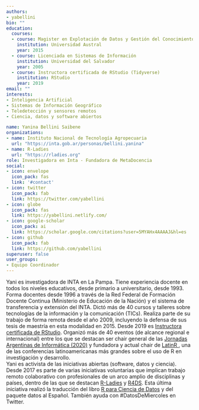 ```yaml
---
authors:
- yabellini
bio: ""
education:
  courses:
  - course: Magister en Explotación de Datos y Gestión del Conocimiento
    institution: Universidad Austral
    year: 2015
  - course: Licenciada en Sistemas de Información
    institution: Universidad del Salvador
    year: 2005
  - course: Instructora certificada de RStudio (Tidyverse)
    institution: RStudio
    year: 2019
email: ""
interests:
- Inteligencia Artificial 
- Sistemas de Información Geográfico
- Teledetección y sensores remotos
- Ciencia, datos y software abiertos

name: Yanina Bellini Saibene
organizations:
- name: Instituto Nacional de Tecnología Agropecuaria
  url: "https://inta.gob.ar/personas/bellini.yanina"
- name: R-Ladies
  url: "https://rladies.org"
role: Investigadora en Inta - Fundadora de MetaDocencia
social:
- icon: envelope
  icon_pack: fas
  link: '#contact'
- icon: twitter
  icon_pack: fab
  link: https://twitter.com/yabellini
- icon: globe
  icon_pack: fas
  link: https://yabellini.netlify.com/
- icon: google-scholar
  icon_pack: ai
  link: https://scholar.google.com/citations?user=5MYAHx4AAAAJ&hl=es
- icon: github
  icon_pack: fab
  link: https://github.com/yabellini
superuser: false
user_groups:
- Equipo Coordinador
---
```


Yani es investigadora de INTA en La Pampa. Tiene experiencia docente en todos los niveles educativos, desde primario a universitario, desde 1993. Forma docentes desde 1996 a través de la Red Federal de Formación Docente Continua (Ministerio de Educación de la Nación) y el sistema de transferencia y extensión del INTA. Dictó más de 40 cursos y talleres sobre tecnologías de la información y la comunicación (TICs). Realiza parte de su trabajo de forma remota desde el año 2009, incluyendo la defensa de sus tesis de maestría en esta modalidad en 2015. Desde 2019 es [Instructora certificada de RStudio](https://education.rstudio.com/trainers/).
Organizó más de 40 eventos (de alcance regional e internacional)  entre los que se destacan ser chair general de las [Jornadas Argentinas de Informática (2020)](http://www.sadio.org.ar/jaiio/) y  fundadora y actual chair de [LatinR 
](https://latin-r.com), una de las conferencias latinoamericanas más grandes sobre el uso de R en investigación y desarrollo.  
Yani es activista de las iniciativas abiertas (software, datos y ciencia). Desde 2017 es parte de varias iniciativas voluntarias que implican trabajo remoto colaborativo con profesionales de un arco amplio de disciplinas y países, dentro de las que se destacan [R-Ladies](https://rladies.org/) y [R4DS](https://github.com/cienciadedatos). Esta última iniciativa realizó la traducción del libro [R para Ciencia de Datos](https://es.r4ds.hadley.nz) y del paquete datos al Español. También ayuda con #DatosDeMiercoles en Twitter. 


